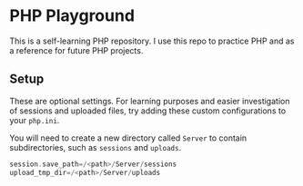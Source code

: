 # PHP Playground

This is a self-learning PHP repository. I use this repo to practice PHP and as
a reference for future PHP projects.

## Setup

These are optional settings. For learning purposes and easier investigation of
sessions and uploaded files, try adding these custom configurations to your
`php.ini`.

You will need to create a new directory called `Server` to contain
subdirectories, such as `sessions` and `uploads`.

```php
session.save_path=/<path>/Server/sessions
upload_tmp_dir=/<path>/Server/uploads
```
